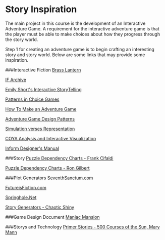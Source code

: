 # Story Inspiration

The main project in this course is the development of an Interactive Adventure Game.  A requirement for the interactive adventure game is that the player must be able to make choices about how they progress through the story world.

Step 1 for creating an adventure game is to begin crafting an interesting story and story world.  Below are some links that may provide some inspiration.  

###Interactive Fiction
[Brass Lantern](http://www.brasslantern.org/)

[IF Archive](http://www.ifarchive.org/)

[Emily Short's Interactive StoryTelling](https://emshort.wordpress.com/2009/08/23/idea-to-implementation/)

[Patterns in Choice Games](https://heterogenoustasks.wordpress.com/2015/01/26/standard-patterns-in-choice-based-games/)

[How To Make an Adventure Game](http://www.godpatterns.com/2010/08/how-to-make-adventure-game.html)

[Adventure Game Design Patterns](http://www.godpatterns.com/2006/04/adventure-game-design-patterns.html)

[Simulation verses Representation](http://www.ludology.org/articles/sim1/simulation101.html)

[COYA Analysis and Interactive Visualization](http://samizdat.cc/cyoa/)

[Inform Designer's Manual](http://ifarchive.giga.or.at/indexes/if-archiveXinfocomXcompilersXinform6Xmanuals.html)

###Story
[Puzzle Dependency Charts - Frank Cifaldi](http://www.gamasutra.com/view/news/189266/The_technique_LucasArts_used_to_design_its_classic_adventure_games.php)

[Puzzle Dependency Charts - Ron Gilbert ](http://grumpygamer.com/puzzle_dependency_charts) 

###Plot Generators
[SeventhSanctum.com
](http://www.seventhsanctum.com/index.php)

[FutureisFiction.com](http://futureisfiction.com/plotpoints/index.cgi)

[Springhole.Net](http://www.springhole.net/writing_roleplaying_randomators/index.html)

[Story Generators - Chaotic Shiny](http://chaoticshiny.com/about.php)


###Game Design Document
[Maniac Mansion](http://grumpygamer.com/maniac_mansion_design_doc)

###Storys and Technology
[Primer Stories - 500 Courses of the Sun, Mary Mann](http://primerstories.com/4/unchange)
